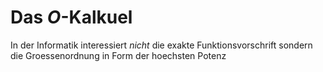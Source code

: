 # Das $O$-Kalkuel

In der Informatik interessiert _nicht_ die exakte Funktionsvorschrift sondern die Groessenordnung in Form der hoechsten Potenz
